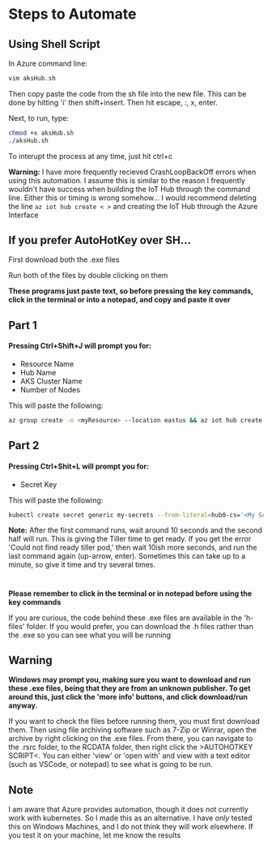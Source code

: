 # Steps to Automate

## Using Shell Script

In Azure command line:

```sh
vim aksHub.sh
```
Then copy paste the code from the sh file into the new file. This can be done by hitting 'i' then shift+insert. Then hit escape, :, x, enter. 

Next, to run, type:

```sh
chmod +x aksHub.sh
./aksHub.sh
```
To interupt the process at any time, just hit ctrl+c

**Warning:** I have more frequently recieved CrashLoopBackOff errors when using this automation. I assume this is similar to the reason I frequently wouldn't have success when building the IoT Hub through the command line. Either this or timing is wrong somehow... I would recommend deleting the line ```az iot hub create < >``` and creating the IoT Hub through the Azure Interface

## If you prefer AutoHotKey over SH...

First download both the .exe files

Run both of the files by double clicking on them <br/>

**These programs just paste text, so before pressing the key commands, click in the terminal or into a notepad, and copy and paste it over**

## Part 1 
#### Pressing Ctrl+Shift+J will prompt you for:
  - Resource Name 
  - Hub Name
  - AKS Cluster Name
  - Number of Nodes

This will paste the following:
```sh
az group create -n <myResource> --location eastus && az iot hub create -n <myHub> -g <myResource> --sku S1 && az aks create -g <myResource> -n <myAKS> -c 1 --generate-ssh-keys && az aks get-credentials -g <myResource> -n <myAKS> && kubectl get nodes 
```
## Part 2
#### Pressing Ctrl+Shit+L will prompt you for:
  - Secret Key
  
This will paste the following:
```sh
kubectl create secret generic my-secrets --from-literal=hub0-cs='<My Secret>' && kubectl --namespace kube-system create serviceaccount tiller && kubectl create clusterrolebinding tiller-cluster-rerrole=cluster-admin --serviceaccount=kube-system:tiller && helm init --service-account tiller && cd iot-edge-virtual-kubelet-provider/src/charts/iot-edge-connector/ && helm install -n hub0 --set rbac.install=true . && cd 
```
**Note:** After the first command runs, wait around 10 seconds and the second half will run. This is giving the Tiller time to get ready. If you get the error 'Could not find ready tiller pod,' then wait 10ish more seconds, and run the last command again (up-arrow, enter). Sometimes this can take up to a minute, so give it time and try several times. 
#

**Please remember to click in the terminal or in notepad before using the key commands**


If you are curious, the code behind these .exe files are available in the 'h-files' folder.
If you would prefer, you can download the .h files rather than the .exe so you can see what you will be running

## Warning

**Windows may prompt you, making sure you want to download and run these .exe files, being that they are from an unknown publisher. To get around this, just click the 'more info' buttons, and click download/run anyway.**

If you want to check the files before running them, you must first download them. Then using file archiving software such as 7-Zip or Winrar, open the archive by right clicking on the .exe files. From there, you can navigate to the .rsrc folder, to the RCDATA folder, then right click the >AUTOHOTKEY SCRIPT<. You can either 'view' or 'open with' and view with a text editor (such as VSCode, or notepad) to see what is going to be run.

## Note

I am aware that Azure provides automation, though it does not currently work with kubernetes. So I made this as an alternative.
I have *only* tested this on Windows Machines, and I do not think they will work elsewhere. If you test it on your machine, let me know the results
